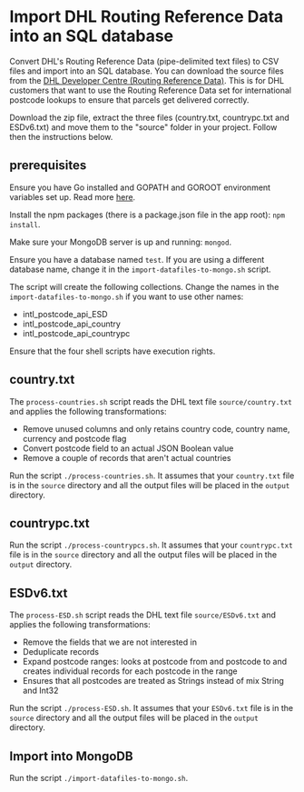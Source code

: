 # Import DHL Routing Reference Data into an SQL database

Convert DHL's Routing Reference Data (pipe-delimited text files) to CSV files and import into an SQL database. You can download the source files from the [DHL Developer Centre (Routing Reference Data)](http://www.dhl.co.uk/content/gb/en/express/resource_centre/integrated_shipping_solutions/developer_download_centre1.html). This is for DHL customers that want to use the Routing Reference Data set for international postcode lookups to ensure that parcels get delivered correctly.

Download the zip file, extract the three files (country.txt, countrypc.txt and ESDv6.txt) and move them to the "source" folder in your project. Follow then the instructions below.

## prerequisites

Ensure you have Go installed and GOPATH and GOROOT environment variables set up. Read more [here](http://golang.org/doc/install).

Install the npm packages (there is a package.json file in the app root): `npm install`.

Make sure your MongoDB server is up and running: `mongod`.

Ensure you have a database named `test`. If you are using a different database name, change it in the `import-datafiles-to-mongo.sh` script.

The script will create the following collections. Change the names in the `import-datafiles-to-mongo.sh` if you want to use other names:
- intl_postcode_api_ESD
- intl_postcode_api_country
- intl_postcode_api_countrypc

Ensure that the four shell scripts have execution rights.

## country.txt

The `process-countries.sh` script reads the DHL text file `source/country.txt`  and applies the following transformations:
- Remove unused columns and only retains country code, country name, currency and postcode flag
- Convert postcode field to an actual JSON Boolean value
- Remove a couple of records that aren't actual countries

Run the script `./process-countries.sh`. It assumes that your `country.txt` file is in the `source` directory and all the output files will be placed in the `output` directory.

## countrypc.txt

Run the script `./process-countrypcs.sh`. It assumes that your `countrypc.txt` file is in the `source` directory and all the output files will be placed in the `output` directory.

## ESDv6.txt

The `process-ESD.sh` script reads the DHL text file `source/ESDv6.txt` and applies the following transformations:
- Remove the fields that we are not interested in
- Deduplicate records
- Expand postcode ranges: looks at postcode from and postcode to and creates individual records for each postcode in the range
- Ensures that all postcodes are treated as Strings instead of mix String and Int32

Run the script `./process-ESD.sh`. It assumes that your `ESDv6.txt` file is in the `source` directory and all the output files will be placed in the `output` directory.

## Import into MongoDB

Run the script `./import-datafiles-to-mongo.sh`.

